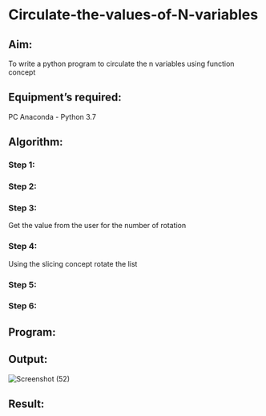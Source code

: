 # Circulate-the-values-of-N-variables
## Aim:
To write a python program to circulate the n variables using function concept
## Equipment’s required:
PC
Anaconda - Python 3.7
## Algorithm: 
### Step 1: 
### Step 2: 
### Step 3: 
Get the value from the user for the number of rotation
### Step 4: 
Using the slicing concept rotate the list

### Step 5: 
### Step 6: 
## Program:

## Output:
![Screenshot (52)](https://github.com/Rithviknathan/Circulate-the-values-of-N-variables/assets/148410509/d7cd1248-eccb-4e0c-be1d-8565e4eb0efc)

## Result:
